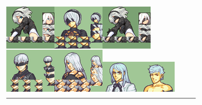 ![ 2B Eyes {vovovov, Fenreir}.png](https://raw.githubusercontent.com/Klokinator/FE-Repo/main/Portrait%20Repository/Non-FE%20Properties/Nier%20Automata/%202B%20Eyes%20%7Bvovovov,%20Fenreir%7D.png " 2B Eyes {vovovov, Fenreir}.png")![ 2B {N426}.png](https://raw.githubusercontent.com/Klokinator/FE-Repo/main/Portrait%20Repository/Non-FE%20Properties/Nier%20Automata/%202B%20%7BN426%7D.png " 2B {N426}.png")![ 2B {vovovov, Fenreir}.png](https://raw.githubusercontent.com/Klokinator/FE-Repo/main/Portrait%20Repository/Non-FE%20Properties/Nier%20Automata/%202B%20%7Bvovovov,%20Fenreir%7D.png " 2B {vovovov, Fenreir}.png")![ 9S {N426}.png](https://raw.githubusercontent.com/Klokinator/FE-Repo/main/Portrait%20Repository/Non-FE%20Properties/Nier%20Automata/%209S%20%7BN426%7D.png " 9S {N426}.png")![ A2 {N426}.png](https://raw.githubusercontent.com/Klokinator/FE-Repo/main/Portrait%20Repository/Non-FE%20Properties/Nier%20Automata/%20A2%20%7BN426%7D.png " A2 {N426}.png")![ Adam {N426}.png](https://raw.githubusercontent.com/Klokinator/FE-Repo/main/Portrait%20Repository/Non-FE%20Properties/Nier%20Automata/%20Adam%20%7BN426%7D.png " Adam {N426}.png")![ Eve {N426}.png](https://raw.githubusercontent.com/Klokinator/FE-Repo/main/Portrait%20Repository/Non-FE%20Properties/Nier%20Automata/%20Eve%20%7BN426%7D.png " Eve {N426}.png")



----

